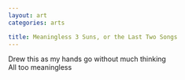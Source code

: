 ```yaml
---
layout: art
categories: arts

title: Meaningless 3 Suns, or the Last Two Songs
---
```


Drew this as my hands go without much thinking<br>
All too meaningless